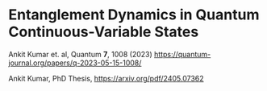 # Entanglement Dynamics in Quantum Continuous-Variable States

Ankit Kumar et. al, Quantum **7**, 1008 (2023)
https://quantum-journal.org/papers/q-2023-05-15-1008/

Ankit Kumar, PhD Thesis, https://arxiv.org/pdf/2405.07362

